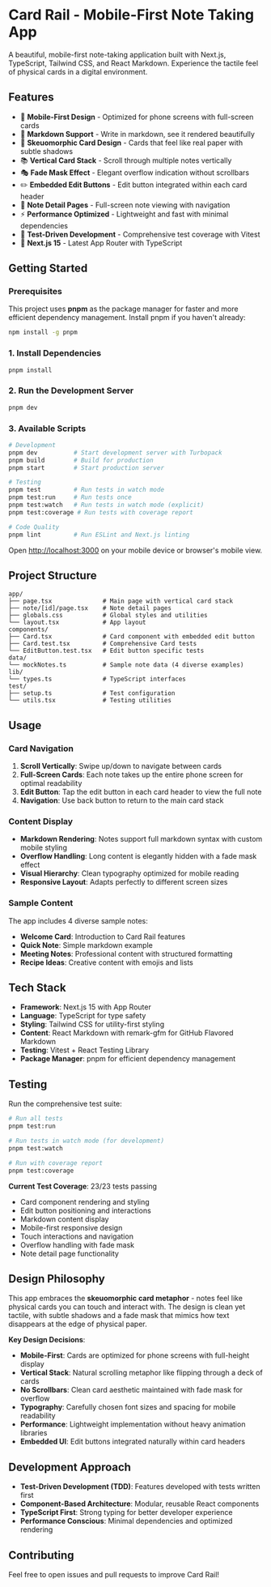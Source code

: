 # Card Rail - Mobile-First Note Taking App

A beautiful, mobile-first note-taking application built with Next.js, TypeScript, Tailwind CSS, and React Markdown. Experience the tactile feel of physical cards in a digital environment.

## Features

- 📱 **Mobile-First Design** - Optimized for phone screens with full-screen cards
- 📝 **Markdown Support** - Write in markdown, see it rendered beautifully
- 🎨 **Skeuomorphic Card Design** - Cards that feel like real paper with subtle shadows
- 📚 **Vertical Card Stack** - Scroll through multiple notes vertically
- 🎭 **Fade Mask Effect** - Elegant overflow indication without scrollbars
- ✏️ **Embedded Edit Buttons** - Edit button integrated within each card header
- 🧭 **Note Detail Pages** - Full-screen note viewing with navigation
- ⚡ **Performance Optimized** - Lightweight and fast with minimal dependencies
- 🧪 **Test-Driven Development** - Comprehensive test coverage with Vitest
- 🚀 **Next.js 15** - Latest App Router with TypeScript

## Getting Started

### Prerequisites

This project uses **pnpm** as the package manager for faster and more efficient dependency management. Install pnpm if you haven't already:

```bash
npm install -g pnpm
```

### 1. Install Dependencies

```bash
pnpm install
```

### 2. Run the Development Server

```bash
pnpm dev
```

### 3. Available Scripts

```bash
# Development
pnpm dev          # Start development server with Turbopack
pnpm build        # Build for production
pnpm start        # Start production server

# Testing
pnpm test         # Run tests in watch mode
pnpm test:run     # Run tests once
pnpm test:watch   # Run tests in watch mode (explicit)
pnpm test:coverage # Run tests with coverage report

# Code Quality
pnpm lint         # Run ESLint and Next.js linting
```

Open [http://localhost:3000](http://localhost:3000) on your mobile device or browser's mobile view.

## Project Structure

```
app/
├── page.tsx              # Main page with vertical card stack
├── note/[id]/page.tsx    # Note detail pages
├── globals.css           # Global styles and utilities
└── layout.tsx            # App layout
components/
├── Card.tsx              # Card component with embedded edit button
├── Card.test.tsx         # Comprehensive Card tests
└── EditButton.test.tsx   # Edit button specific tests
data/
└── mockNotes.ts          # Sample note data (4 diverse examples)
lib/
└── types.ts              # TypeScript interfaces
test/
├── setup.ts              # Test configuration
└── utils.tsx             # Testing utilities
```

## Usage

### Card Navigation
1. **Scroll Vertically**: Swipe up/down to navigate between cards
2. **Full-Screen Cards**: Each note takes up the entire phone screen for optimal readability
3. **Edit Button**: Tap the edit button in each card header to view the full note
4. **Navigation**: Use back button to return to the main card stack

### Content Display
- **Markdown Rendering**: Notes support full markdown syntax with custom mobile styling
- **Overflow Handling**: Long content is elegantly hidden with a fade mask effect
- **Visual Hierarchy**: Clean typography optimized for mobile reading
- **Responsive Layout**: Adapts perfectly to different screen sizes

### Sample Content
The app includes 4 diverse sample notes:
- **Welcome Card**: Introduction to Card Rail features
- **Quick Note**: Simple markdown example
- **Meeting Notes**: Professional content with structured formatting
- **Recipe Ideas**: Creative content with emojis and lists

## Tech Stack

- **Framework**: Next.js 15 with App Router
- **Language**: TypeScript for type safety
- **Styling**: Tailwind CSS for utility-first styling
- **Content**: React Markdown with remark-gfm for GitHub Flavored Markdown
- **Testing**: Vitest + React Testing Library
- **Package Manager**: pnpm for efficient dependency management

## Testing

Run the comprehensive test suite:

```bash
# Run all tests
pnpm test:run

# Run tests in watch mode (for development)
pnpm test:watch

# Run with coverage report
pnpm test:coverage
```

**Current Test Coverage**: 23/23 tests passing
- Card component rendering and styling
- Edit button positioning and interactions
- Markdown content display
- Mobile-first responsive design
- Touch interactions and navigation
- Overflow handling with fade mask
- Note detail page functionality

## Design Philosophy

This app embraces the **skeuomorphic card metaphor** - notes feel like physical cards you can touch and interact with. The design is clean yet tactile, with subtle shadows and a fade mask that mimics how text disappears at the edge of physical paper.

**Key Design Decisions**:
- **Mobile-First**: Cards are optimized for phone screens with full-height display
- **Vertical Stack**: Natural scrolling metaphor like flipping through a deck of cards
- **No Scrollbars**: Clean card aesthetic maintained with fade mask for overflow
- **Typography**: Carefully chosen font sizes and spacing for mobile readability
- **Performance**: Lightweight implementation without heavy animation libraries
- **Embedded UI**: Edit buttons integrated naturally within card headers

## Development Approach

- **Test-Driven Development (TDD)**: Features developed with tests written first
- **Component-Based Architecture**: Modular, reusable React components
- **TypeScript First**: Strong typing for better developer experience
- **Performance Conscious**: Minimal dependencies and optimized rendering

## Contributing

Feel free to open issues and pull requests to improve Card Rail!
